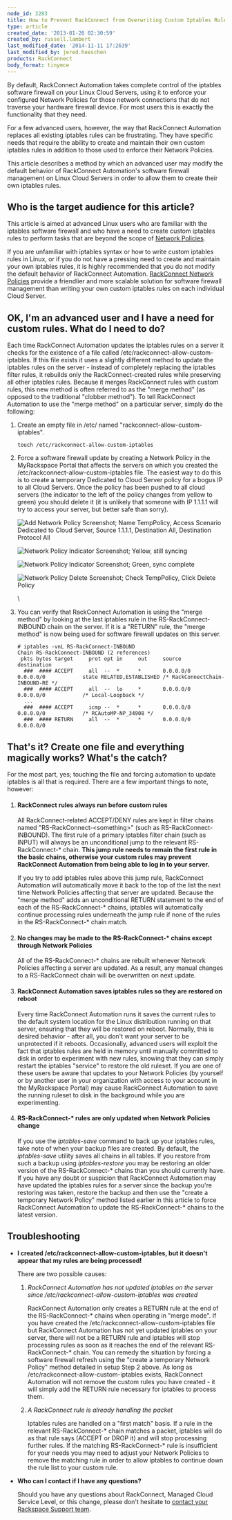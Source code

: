 ```yaml
---
node_id: 3283
title: How to Prevent RackConnect from Overwriting Custom Iptables Rules on Linux Cloud Servers
type: article
created_date: '2013-01-26 02:30:59'
created_by: russell.lambert
last_modified_date: '2014-11-11 17:2639'
last_modified_by: jered.heeschen
products: RackConnect
body_format: tinymce
---
```


By default, RackConnect Automation takes complete control of the
iptables software firewall on your Linux Cloud Servers, using it to
enforce your configured Network Policies for those network connections
that do not traverse your hardware firewall device.  For most users this
is exactly the functionality that they need.

For a few advanced users, however, the way that RackConnect Automation
replaces all existing iptables rules can be frustrating.  They have
specific needs that require the ability to create and maintain their own
custom iptables rules in addition to those used to enforce their Network
Policies.

This article describes a method by which an advanced user may modify the
default behavior of RackConnect Automation's software firewall
management on Linux Cloud Servers in order to allow them to create their
own iptables rules.

Who is the target audience for this article?
--------------------------------------------

This article is aimed at advanced Linux users who are familiar with the
iptables software firewall and who have a need to create custom iptables
rules to perform tasks that are beyond the scope of [Network
Policies](http://www.rackspace.com/knowledge_center/article/managing-rackconnect-network-policies).

If you are unfamiliar with iptables syntax or how to write custom
iptables rules in Linux, or if you do not have a pressing need to create
and maintain your own iptables rules, it is highly recommended that you
do not modify the default behavior of RackConnect Automation. 
[RackConnect Network
Policies](http://www.rackspace.com/knowledge_center/article/managing-rackconnect-network-policies)
provide a friendlier and more scalable solution for software firewall
management than writing your own custom iptables rules on each
individual Cloud Server.

OK, I'm an advanced user and I have a need for custom rules.  What do I need to do?
-----------------------------------------------------------------------------------

Each time RackConnect Automation updates the iptables rules on a server
it checks for the existence of a file called
/etc/rackconnect-allow-custom-iptables.  If this file exists it uses a
slightly different method to update the iptables rules on the server -
instead of completely replacing the iptables filter rules, it rebuilds
only the RackConnect-created rules while preserving all other iptables
rules.  Because it merges RackConnect rules with custom rules, this new
method is often referred to as the "merge method" (as opposed to the
traditional "clobber method").  To tell RackConnect Automation to use
the "merge method" on a particular server, simply do the following:

1.  Create an empty file in /etc/ named
    "rackconnect-allow-custom-iptables".

        touch /etc/rackconnect-allow-custom-iptables

2.  Force a software firewall update by creating a Network Policy in the
    MyRackspace Portal that affects the servers on which you created the
    /etc/rackconnect-allow-custom-iptables file.  The easiest way to do
    this is to create a temporary Dedicated to Cloud Server policy for a
    bogus IP to all Cloud Servers.  Once the policy has been pushed to
    all cloud servers (the indicator to the left of the policy changes
    from yellow to green) you should delete it (it is unlikely that
    someone with IP 1.1.1.1 will try to access your server, but better
    safe than sorry).

    ![Add Network Policy Screenshot; Name TempPolicy, Access Scenario
    Dedicated to Cloud Server, Source 1.1.1.1, Destination All,
    Destination Protocol
    All](/knowledge_center/sites/default/files/field/image/framed-netpolicy_0.jpg)

     

    ![Network Policy Indicator Screenshot; Yellow, still
    syncing](/knowledge_center/sites/default/files/field/image/framed-netpolicy-syncing_0.jpg)

     

    ![Network Policy Indicator Screenshot; Green, sync
    complete](/knowledge_center/sites/default/files/field/image/framed-netpolicy-synced_0.jpg)

     

    ![Network Policy Delete Screenshot; Check TempPolicy, Click Delete
    Policy](/knowledge_center/sites/default/files/field/image/framed-netpolicy-delete_0.jpg)

    \
      

3.  You can verify that RackConnect Automation is using the "merge
    method" by looking at the last iptables rule in the
    RS-RackConnect-INBOUND chain on the server.  If it is a "RETURN"
    rule, the "merge method" is now being used for software firewall
    updates on this server.

        # iptables -vnL RS-RackConnect-INBOUND
        Chain RS-RackConnect-INBOUND (2 references)
         pkts bytes target     prot opt in     out     source               destination         
          ###  #### ACCEPT     all  --  *      *       0.0.0.0/0            0.0.0.0/0            state RELATED,ESTABLISHED /* RackConnectChain-INBOUND-RE */
          ###  #### ACCEPT     all  --  lo     *       0.0.0.0/0            0.0.0.0/0            /* Local-Loopback */
          ...
          ###  #### ACCEPT     icmp --  *      *       0.0.0.0/0            0.0.0.0/0            /* RCAutoMP-NP_34908 */
          ###  #### RETURN     all  --  *      *       0.0.0.0/0            0.0.0.0/0           

That's it?  Create one file and everything magically works?  What's the catch?
------------------------------------------------------------------------------

For the most part, yes; touching the file and forcing automation to
update iptables is all that is required.  There are a few important
things to note, however:

1.  #### **RackConnect rules always run before custom rules**

    All RackConnect-related ACCEPT/DENY rules are kept in filter chains
    named "RS-RackConnect-\<something\>" (such as
    RS-RackConnect-INBOUND).  The first rule of a primary iptables
    filter chain (such as INPUT) will always be an unconditional jump to
    the relevant RS-RackConnect-\* chain.  **This jump rule needs to
    remain the first rule in the basic chains, otherwise your custom
    rules may prevent RackConnect Automation from being able to log in
    to your server.**

    If you try to add iptables rules above this jump rule, RackConnect
    Automation will automatically move it back to the top of the list
    the next time Network Policies affecting that server are updated. 
    Because the "merge method" adds an unconditional RETURN statement to
    the end of each of the RS-RackConnect-\* chains, iptables will
    automatically continue processing rules underneath the jump rule if
    none of the rules in the RS-RackConnect-\* chain match.

2.  #### **No changes may be made to the RS-RackConnect-\* chains except through Network Policies**

    All of the RS-RackConnect-\* chains are rebuilt whenever Network
    Policies affecting a server are updated.  As a result, any manual
    changes to a RS-RackConnect chain will be overwritten on next
    update.

3.  #### **RackConnect Automation saves iptables rules so they are restored on reboot**

    Every time RackConnect Automation runs it saves the current rules to
    the default system location for the Linux distribution running on
    that server, ensuring that they will be restored on reboot. 
    Normally, this is desired behavior - after all, you don't want your
    server to be unprotected if it reboots.  Occasionally, advanced
    users will exploit the fact that iptables rules are held in memory
    until manually committed to disk in order to experiment with new
    rules, knowing that they can simply restart the iptables "service"
    to restore the old ruleset.  If you are one of these users be aware
    that updates to your Network Policies (by yourself or by another
    user in your organization with access to your account in the
    MyRackspace Portal) may cause RackConnect Automation to save the
    running ruleset to disk in the background while you are
    experimenting.

4.  #### **RS-RackConnect-\* rules are only updated when Network Policies change**

    If you use the *iptables-save* command to back up your iptables
    rules, take note of when your backup files are created.  By default,
    the *iptables-save* utility saves all chains in all tables.  If you
    restore from such a backup using *iptables-restore* you may be
    restoring an older version of the RS-RackConnect-\* chains than you
    should currently have.  If you have any doubt or suspicion that
    RackConnect Automation may have updated the iptables rules for a
    server since the backup you're restoring was taken, restore the
    backup and then use the "create a temporary Network Policy" method
    listed earlier in this article to force RackConnect Automation to
    update the RS-RackConnect-\* chains to the latest version.

Troubleshooting
---------------

-   **I created /etc/rackconnect-allow-custom-iptables, but it doesn't
    appear that my rules are being processed!**

    There are two possible causes:

    1.  *RackConnect Automation has not updated iptables on the server
        since /etc/rackconnect-allow-custom-iptables was created*

        RackConnect Automation only creates a RETURN rule at the end of
        the RS-RackConnect-\* chains when operating in "merge mode".  If
        you have created the /etc/rackconnect-allow-custom-iptables file
        but RackConnect Automation has not yet updated iptables on your
        server, there will not be a RETURN rule and iptables will stop
        processing rules as soon as it reaches the end of the relevant
        RS-RackConnect-\* chain.  You can remedy the situation by
        forcing a software firewall refresh using the "create a
        temporary Network Policy" method detailed in setup Step 2
        above.  As long as /etc/rackconnect-allow-custom-iptables
        exists, RackConnect Automation will not remove the custom rules
        you have created - it will simply add the RETURN rule necessary
        for iptables to process them.

    2.  *A RackConnect rule is already handling the packet*

        Iptables rules are handled on a "first match" basis.  If a rule
        in the relevant RS-RackConnect-\* chain matches a packet,
        iptables will do as that rule says (ACCEPT or DROP it) and will
        stop processing further rules.  If the matching
        RS-RackConnect-\* rule is insufficient for your needs you may
        need to adjust your Network Policies to remove the matching rule
        in order to allow iptables to continue down the rule list to
        your custom rule.

-   **Who can I contact if I have any questions?**

    Should you have any questions about RackConnect, Managed Cloud
    Service Level, or this change, please don't hesitate to [contact
    your Rackspace Support team](http://www.rackspace.com/support/).



